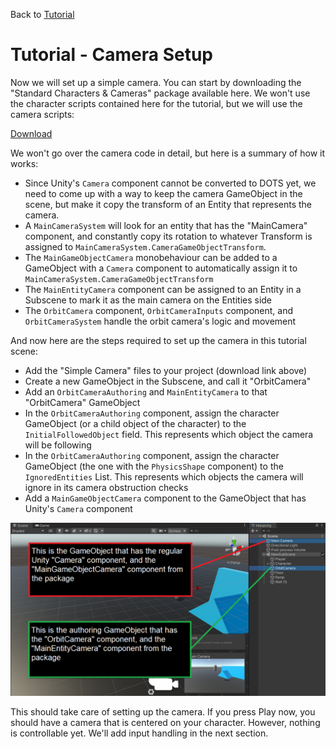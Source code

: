 
Back to [Tutorial](../tutorial.md)

# Tutorial - Camera Setup

Now we will set up a simple camera. You can start by downloading the "Standard Characters & Cameras" package available here. We won't use the character scripts contained here for the tutorial, but we will use the camera scripts:

[Download](../Downloads/Rival_StandardCharactersAndCameras.unitypackage)

We won't go over the camera code in detail, but here is a summary of how it works:
- Since Unity's `Camera` component cannot be converted to DOTS yet, we need to come up with a way to keep the camera GameObject in the scene, but make it copy the transform of an Entity that represents the camera.
- A `MainCameraSystem` will look for an entity that has the "MainCamera" component, and constantly copy its rotation to whatever Transform is assigned to `MainCameraSystem.CameraGameObjectTransform`.
- The `MainGameObjectCamera` monobehaviour can be added to a GameObject with a `Camera` component to automatically assign it to `MainCameraSystem.CameraGameObjectTransform`
- The `MainEntityCamera` component can be assigned to an Entity in a Subscene to mark it as the main camera on the Entities side
- The `OrbitCamera` component, `OrbitCameraInputs` component, and `OrbitCameraSystem` handle the orbit camera's logic and movement

And now here are the steps required to set up the camera in this tutorial scene:
- Add the "Simple Camera" files to your project (download link above)
- Create a new GameObject in the Subscene, and call it "OrbitCamera"
- Add an `OrbitCameraAuthoring` and `MainEntityCamera` to that "OrbitCamera" GameObject
- In the `OrbitCameraAuthoring` component, assign the character GameObject (or a child object of the character) to the `InitialFollowedObject` field. This represents which object the camera will be following
- In the `OrbitCameraAuthoring` component, assign the character GameObject (the one with the `PhysicsShape` component) to the `IgnoredEntities` List. This represents which objects the camera will ignore in its camera obstruction checks
- Add a `MainGameObjectCamera` component to the GameObject that has Unity's `Camera` component

![](../Images/tutorial_camera_setup.png)

This should take care of setting up the camera. If you press Play now, you should have a camera that is centered on your character. However, nothing is controllable yet. We'll add input handling in the next section.
